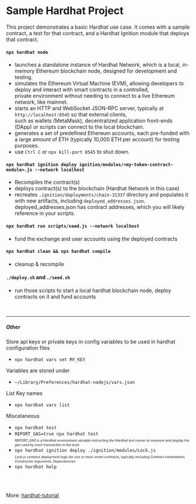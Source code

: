 # Sample Hardhat Project

This project demonstrates a basic Hardhat use case. It comes with a sample contract, a test for that contract, and a Hardhat Ignition module that deploys that contract.


#### `npx hardhat node`

* launches a standalone instance of Hardhat Network, which is a local, in-memory Ethereum blockchain node, designed for development and testing.
* simulates the Ethereum Virtual Machine (EVM), allowing developers to deploy and interact with smart contracts in a controlled, <br>
  private environment without needing to connect to a live Ethereum network, like mainnet.
* starts an HTTP and WebSocket JSON-RPC server, typically at `http://localhost:8545` so that external clients, <br>
  such as wallets (MetaMask), decentralized application front-ends (DApp) or scripts can connect to the local blockchain.
* generates a set of predefined Ethereum accounts, each pre-funded with a large amount of ETH (typically 10,000 ETH per account) for testing purposes.
* use `Ctrl C`  or `npx kill-port 8545` to shut down.

#### `npx hardhat ignition deploy ignition/modules/<my-token-contract-module>.js --network localhost`
* Recompiles the contract(s)
* deploys contract(s) to the blockchain (Hardhat Network in this case)
* recreates `.ignition/deployments/chain-31337` directory and populates it with new artifacts, including `deployed_addresses.json`. <br>
  deployed_addresses.json has contract addresses, which you will likely reference in your scripts.

#### `npx hardhat run scripts/seed.js --network localhost`
* fund the exchange and user accounts using the deployed contracts

#### `npx hardhat clean && npx hardhat compile`
* cleanup & recompile

#### `./deploy.sh` and `./seed.sh`
* run those scripts to start a local hardhat blockchain node, deploy contracts on it and fund accounts

<br>

--- 


##### Other
Store api keys or private keys in config variables to be used in hardhat configuration files<br>
* `npx hardhat vars set MY_KEY`

Variables are stored under <br>
* `~/Library/Preferences/hardhat-nodejs/vars.json`

List Key names <br>
* `npx hardhat vars list`

 Miscelaneous
* `npx hardhat test`
* `REPORT_GAS=true npx hardhat test` <br>
   _<small style="font-size: 0.65em"> REPORT_GAS is a HardHat environment variable instructing the Hardhat test runner to measure and display the gas used by each transaction in the tests</small>_
* `npx hardhat ignition deploy ./ignition/modules/Lock.js`<br>
 _<small style="font-size: 0.65em">Lock.js contains deployment logic for one or more smart contracts, typically including Contract instantiation, Constructor arguments, Dependencies </small>_
* `npx hardhat help`


<br>
<br>

More: [hardhat-tutorial](https://hardhat.org/tutorial/deploying-to-a-live-network)


